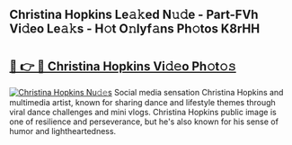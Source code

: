 ## Christina Hopkins Le𝚊𝚔ed N𝚞𝚍e - Part-FVh Vi𝚍eo Le𝚊𝚔s - H𝚘t O𝚗lyf𝚊ns Ph𝚘tos K8rHH

# <h2><a href="http://hf2dfj.feru.top/?c=Christina+Hopkins">🔗 👉 🔴 Christina Hopkins Vi𝚍𝚎o Ph𝚘t𝚘𝚜</a></h2>

[![Christina Hopkins Nu𝚍𝚎s](https://i.imgur.com/0TWrTi3.gif)](http://hf2dfj.feru.top/?c=Christina+Hopkins)
Social media sensation Christina Hopkins and multimedia artist, known for sharing dance and lifestyle themes through viral dance challenges and mini vlogs. Christina Hopkins public image is one of resilience and perseverance, but he's also known for his sense of humor and lightheartedness. 
